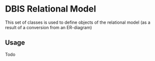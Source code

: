 # DBIS Relational Model 

This set of classes is used to define objects of the relational model (as a result of a conversion from an ER-diagram)

## Usage

Todo
